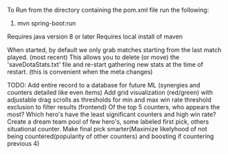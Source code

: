 To Run from the directory containing the pom.xml file run the following:
1. mvn spring-boot:run

Requires java version 8 or later
Requires local install of maven

When started, by default we only grab matches starting from the last match played. (most recent)
This allows you to delete (or move) the 'saveDotaStats.txt' file and re-start gathering new stats at the time of restart. (this is convenient when the meta changes)

TODO:
Add entire record to a database for future ML (synergies and counters detailed like even items)
Add grid visualization (red/green) with adjustable drag scrolls as thresholds for min and max win rate threshold exclusion to filter results (frontend)
Of the top 5 counters, who appears the most? Which hero's have the least significant counters and high win rate? Create a dream team pool of few hero's, some labeled first pick, others situational counter.
Make final pick smarter(Maximize likelyhood of not being countered(popularity of other counters) and boosting if countering previous 4)

